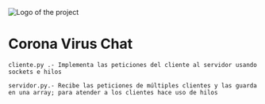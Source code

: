 ![Logo of the project](https://github.com/sukuzhanay/Karatsuba/blob/master/UEM-Logo.png)

# Corona Virus Chat

```shell
cliente.py .- Implementa las peticiones del cliente al servidor usando sockets e hilos

servidor.py.- Recibe las peticiones de múltiples clientes y las guarda en una array; para atender a los clientes hace uso de hilos

```
